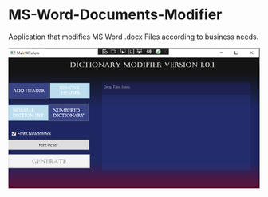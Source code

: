 # MS-Word-Documents-Modifier
Application that modifies MS Word .docx Files according to business needs.

![Alt text](DictionaryModifierImage.png?raw=true "Logo")
